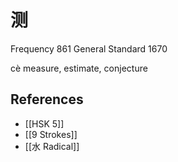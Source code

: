 # 测
Frequency 861
General Standard 1670

cè
measure, estimate, conjecture

## References
- [[HSK 5]]
- [[9 Strokes]]
- [[水 Radical]]